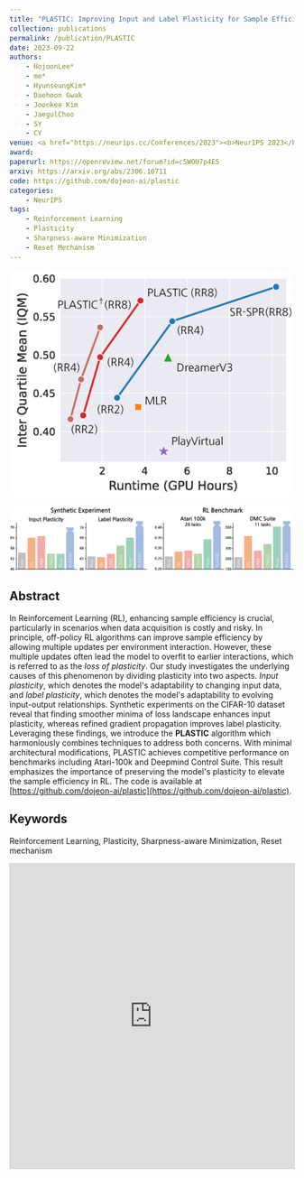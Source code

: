 ```yaml
---
title: "PLASTIC: Improving Input and Label Plasticity for Sample Efficient Reinforcement Learning"
collection: publications
permalink: /publication/PLASTIC
date: 2023-09-22
authors:
    - HojoonLee*
    - me*
    - HyunseungKim*
    - Daehoon Gwak
    - Joonkee Kim
    - JaegulChoo
    - SY
    - CY
venue: <a href="https://neurips.cc/Conferences/2023"><b>NeurIPS 2023</b></a>
award: 
paperurl: https://openreview.net/forum?id=c5WOU7p4ES
arxiv: https://arxiv.org/abs/2306.10711
code: https://github.com/dojeon-ai/plastic
categories: 
    - NeurIPS
tags:
    - Reinforcement Learning
    - Plasticity
    - Sharpness-aware Minimization
    - Reset Mechanism
---
```


![plastic_benchmark](../assets/img/plastic/SOTA_IQM.png)
  
![plastic_sota](../assets/img/plastic/intro_figure.png)

## Abstract

In Reinforcement Learning (RL), enhancing sample efficiency is crucial, particularly in scenarios when data acquisition is costly and risky.
In principle, off-policy RL algorithms can improve sample efficiency by allowing multiple updates per environment interaction.
However, these multiple updates often lead the model to overfit to earlier interactions, which is referred to as the *loss of plasticity*.
Our study investigates the underlying causes of this phenomenon by dividing plasticity into two aspects. *Input plasticity*, which denotes the model's adaptability to changing input data, and *label plasticity*, which denotes the model's adaptability to evolving input-output relationships.
Synthetic experiments on the CIFAR-10 dataset reveal that finding smoother minima of loss landscape enhances input plasticity, whereas refined gradient propagation improves label plasticity.
Leveraging these findings, we introduce the **PLASTIC** algorithm which harmoniously combines techniques to address both concerns.
With minimal architectural modifications, PLASTIC achieves competitive performance on benchmarks including Atari-100k and Deepmind Control Suite.
This result emphasizes the importance of preserving the model's plasticity to elevate the sample efficiency in RL.
The code is available at [https://github.com/dojeon-ai/plastic](https://github.com/dojeon-ai/plastic).

## Keywords

Reinforcement Learning, Plasticity, Sharpness-aware Minimization, Reset mechanism

<iframe src="https://www.slideshare.net/slideshow/embed_code/key/ee0qzvaq7Y7jeU" width="960" height="540" frameborder="0" marginwidth="0" marginheight="0" scrolling="no" style="border:1px solid #CCC; border-width:1px; margin-bottom:5px; max-width: 100%;" allowfullscreen> </iframe> <div style="margin-bottom:5px"> </div>
